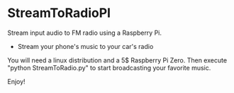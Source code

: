 # StreamToRadioPI
Stream input audio to FM radio using a Raspberry Pi.
* Stream your phone's music to your car's radio

You will need a linux distribution and a 5$ Raspberry Pi Zero. Then execute "python StreamToRadio.py" to start broadcasting your favorite music.

Enjoy!
